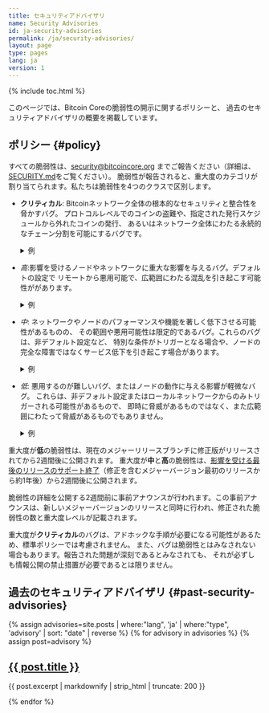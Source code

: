 ```yaml
---
title: セキュリティアドバイザリ
name: Security Advisories
id: ja-security-advisories
permalink: /ja/security-advisories/
layout: page
type: pages
lang: ja
version: 1
---
```

{% include toc.html %}

このページでは、Bitcoin Coreの脆弱性の開示に関するポリシーと、
過去のセキュリティアドバイザリの概要を掲載しています。

## ポリシー {#policy}

すべての脆弱性は、security@bitcoincore.org までご報告ください（詳細は、
[SECURITY.md](https://github.com/bitcoin/bitcoin/blob/master/SECURITY.md)をご覧ください）。
脆弱性が報告されると、重大度のカテゴリが割り当てられます。私たちは脆弱性を4つのクラスで区別します。

* **クリティカル**: Bitcoinネットワーク全体の根本的なセキュリティと整合性を脅かすバグ。
  プロトコルレベルでのコインの盗難や、指定された発行スケジュールから外れたコインの発行、
  あるいはネットワーク全体にわたる永続的なチェーン分割を可能にするバグです。
  <details markdown="1">

  <summary>
  例
  </summary>

  * ブロック内で同じトランザクションアウトプットを２回使用することで
    通貨供給量を増やすことができるバグ（[CVE-2018-17144](/ja/2018/09/20/notice/)）。
  * 旧ソフトウェアを実行しているノードが、基礎となるデータベースの制限により、
    新しいソフトウェアが受け入れたブロックを拒否し、ネットワーク全体のチェーン分割を引き起こすコンセンサス障害
    （[BIP 50](https://github.com/bitcoin/bips/blob/master/bip-0050.mediawiki)）。

  </details>
* *高*:影響を受けるノードやネットワークに重大な影響を与えるバグ。デフォルトの設定で
  リモートから悪用可能で、広範囲にわたる混乱を引き起こす可能性ががあります。
  <details markdown="1">

  <summary>
  例
  </summary>

  * リモートからのトリガーで、多数のノードをオフラインにする可能性のあるクラッシュ（
    [CVE-2024-35202](/ja/2024/10/08/disclose-blocktxn-crash/)）。
  * ノードを長時間停止させ、新しいトランザクションやブロックを処理できないようにする
    サービス拒否攻撃（[CVE-2024-52914](/ja/2024/07/03/disclose-orphan-dos/)）。
  * 過剰な量のブロックヘッダーを保存させることで、リモートからトリガーされる、
    ノードをクラッシュさせる可能性のあるメモリ枯渇の脆弱性（[CVE-2019-25220](/ja/2024/09/18/disclose-headers-oom/)）。

  </details>
* *中*: ネットワークやノードのパフォーマンスや機能を著しく低下させる可能性があるものの、
  その範囲や悪用可能性は限定的であるバグ。これらのバグは、非デフォルト設定など、
  特別な条件がトリガーとなる場合や、ノードの完全な障害ではなくサービス低下を引き起こす場合があります。
  <details markdown="1">

  <summary>
  例
  </summary>

  * UPnPなどの非デフォルト機能が有効になっている場合にのみ悪用される、
    ローカルネットワーク上の潜在的なリモートコード実行（RCE）の脆弱性（[CVE-2015-20111](/ja/2024/07/03/disclose_upnp_rce/)）。
  * ピアが変異ブロックを送信することでブロックの伝播を妨害し、
    ノードが新しいブロックを受信するのを遅延させる可能性があります（[CVE-2024-52921](/ja/2024/10/08/disclose-mutated-blocks-hindering-propagation/)）。
  * 攻撃者がノードにブロックをアナウンスした後、それを提供せず、
    被害ノードが他のピアからそのブロックを取得できるようになるまで最大10分待機させます（
    [CVE-2024-52922](/ja/2024/11/05/cb-stall-hindering-propagation/)）。

  </details>
* *低*: 悪用するのが難しいバグ、またはノードの動作に与える影響が軽微なバグ。
  これらは、非デフォルト設定またはローカルネットワークからのみトリガーされる可能性があるもので、
  即時に脅威があるものではなく、また広範囲にわたって脅威があるものでもありません。
  <details markdown="1">

  <summary>
  例
  </summary>

  * 細工された`getdata`メッセージにより、ピア接続が無限ループに陥り、CPUが消費される可能性がありますが、
    ノードがブロックを処理したり、他のピア接続を処理したりする能力には影響しません（
    [CVE-2024-52920](/ja/2024/07/03/disclose-getdata-cpu/)）。
  * 依存関係のバグによりノードがクラッシュする可能性がありますが、
    これはUPnPなどの非デフォルト機能が有効になっている場合のみです（
    [CVE-2024-52917](/ja/2024/07/31/disclose-upnp-oom/)）。
  * ノードをクラッシュさせる可能性があるものの、悪用するのが非常に難しいバグ（
    [CVE-2024-52919](/ja/2025/04/28/disclose-cve-2024-52919/)）。

  </details>

重大度が**低**の脆弱性は、現在のメジャーリリースブランチに修正版がリリースされてから2週間後に公開されます。
重大度が**中**と**高**の脆弱性は、[影響を受ける最後のリリースのサポート終了](/ja/lifecycle/)（修正を含むメジャーバージョン最初のリリースから約1年後）から2週間後に公開されます。

脆弱性の詳細を公開する2週間前に事前アナウンスが行われます。この事前アナウンスは、新しいメジャーバージョンのリリースと同時に行われ、修正された脆弱性の数と重大度レベルが記載されます。

重大度が**クリティカル**のバグは、アドホックな手順が必要になる可能性があるため、標準ポリシーでは考慮されません。
  また、バグは脆弱性とはみなされない場合もあります。報告された問題が深刻であるとみなされても、
  それが必ずしも情報公開の禁止措置が必要であるとは限りません。

## 過去のセキュリティアドバイザリ {#past-security-advisories}

{% assign advisories=site.posts | where:"lang", 'ja' | where:"type", 'advisory' | sort: "date" | reverse %}
{% for advisory in advisories %}
{% assign post=advisory %}
  <article>
    <h2><a href="{{ post.url }}" title="{{ post.title | xml_escape }}">{{ post.title }}</a></h2>
    <p>{{ post.excerpt | markdownify | strip_html | truncate: 200 }}</p>
  </article>
{% endfor %}
